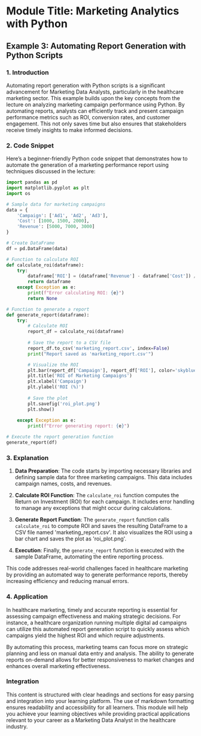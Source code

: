 # Module Title: Marketing Analytics with Python

## Example 3: Automating Report Generation with Python Scripts

### 1. Introduction
Automating report generation with Python scripts is a significant advancement for Marketing Data Analysts, particularly in the healthcare marketing sector. This example builds upon the key concepts from the lecture on analyzing marketing campaign performance using Python. By automating reports, analysts can efficiently track and present campaign performance metrics such as ROI, conversion rates, and customer engagement. This not only saves time but also ensures that stakeholders receive timely insights to make informed decisions.

### 2. Code Snippet
Here’s a beginner-friendly Python code snippet that demonstrates how to automate the generation of a marketing performance report using techniques discussed in the lecture:

```python
import pandas as pd
import matplotlib.pyplot as plt
import os

# Sample data for marketing campaigns
data = {
    'Campaign': ['Ad1', 'Ad2', 'Ad3'],
    'Cost': [1000, 1500, 2000],
    'Revenue': [5000, 7000, 3000]
}

# Create DataFrame
df = pd.DataFrame(data)

# Function to calculate ROI
def calculate_roi(dataframe):
    try:
        dataframe['ROI'] = (dataframe['Revenue'] - dataframe['Cost']) / dataframe['Cost'] * 100
        return dataframe
    except Exception as e:
        print(f"Error calculating ROI: {e}")
        return None

# Function to generate a report
def generate_report(dataframe):
    try:
        # Calculate ROI
        report_df = calculate_roi(dataframe)
        
        # Save the report to a CSV file
        report_df.to_csv('marketing_report.csv', index=False)
        print("Report saved as 'marketing_report.csv'")

        # Visualize the ROI
        plt.bar(report_df['Campaign'], report_df['ROI'], color='skyblue')
        plt.title('ROI of Marketing Campaigns')
        plt.xlabel('Campaign')
        plt.ylabel('ROI (%)')
        
        # Save the plot
        plt.savefig('roi_plot.png')
        plt.show()
        
    except Exception as e:
        print(f"Error generating report: {e}")

# Execute the report generation function
generate_report(df)
```

### 3. Explanation
1. **Data Preparation**: The code starts by importing necessary libraries and defining sample data for three marketing campaigns. This data includes campaign names, costs, and revenues.

2. **Calculate ROI Function**: The `calculate_roi` function computes the Return on Investment (ROI) for each campaign. It includes error handling to manage any exceptions that might occur during calculations.

3. **Generate Report Function**: The `generate_report` function calls `calculate_roi` to compute ROI and saves the resulting DataFrame to a CSV file named 'marketing_report.csv'. It also visualizes the ROI using a bar chart and saves the plot as 'roi_plot.png'.

4. **Execution**: Finally, the `generate_report` function is executed with the sample DataFrame, automating the entire reporting process.

This code addresses real-world challenges faced in healthcare marketing by providing an automated way to generate performance reports, thereby increasing efficiency and reducing manual errors.

### 4. Application
In healthcare marketing, timely and accurate reporting is essential for assessing campaign effectiveness and making strategic decisions. For instance, a healthcare organization running multiple digital ad campaigns can utilize this automated report generation script to quickly assess which campaigns yield the highest ROI and which require adjustments.

By automating this process, marketing teams can focus more on strategic planning and less on manual data entry and analysis. The ability to generate reports on-demand allows for better responsiveness to market changes and enhances overall marketing effectiveness.

### Integration
This content is structured with clear headings and sections for easy parsing and integration into your learning platform. The use of markdown formatting ensures readability and accessibility for all learners. This module will help you achieve your learning objectives while providing practical applications relevant to your career as a Marketing Data Analyst in the healthcare industry.